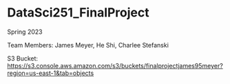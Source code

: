# DataSci251_FinalProject

Spring 2023

Team Members: James Meyer, He Shi, Charlee Stefanski

S3 Bucket: https://s3.console.aws.amazon.com/s3/buckets/finalprojectjames95meyer?region=us-east-1&tab=objects 
